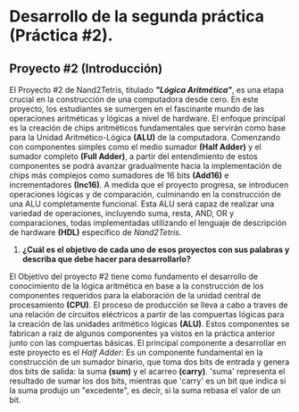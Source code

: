 # Desarrollo de la segunda práctica (Práctica #2).
## Proyecto #2 (Introducción)

El Proyecto #2 de Nand2Tetris, titulado ***"Lógica Aritmética"***, es una etapa crucial en la construcción de una computadora desde cero. En este proyecto, los estudiantes se sumergen en el fascinante mundo de las operaciones aritméticas y lógicas a nivel de hardware. El enfoque principal es la creación de chips aritméticos fundamentales que servirán como base para la Unidad Aritmético-Lógica **(ALU)** de la computadora. Comenzando con componentes simples como el medio sumador **(Half Adder)** y el sumador completo **(Full Adder)**, a partir del entendimiento de estos componentes se podrá avanzar gradualmente hacia la implementación de chips más complejos como sumadores de 16 bits **(Add16)** e incrementadores **(Inc16)**. A medida que el proyecto progresa, se introducen operaciones lógicas y de comparación, culminando en la construcción de una ALU completamente funcional. Esta ALU será capaz de realizar una variedad de operaciones, incluyendo suma, resta, AND, OR y comparaciones, todas implementadas utilizando el lenguaje de descripción de hardware **(HDL)** específico de *Nand2Tetris.*

1. **¿Cuál es el objetivo de cada uno de esos proyectos con sus palabras y describa que debe hacer para desarrollarlo?**

El Objetivo del proyecto #2 tiene como fundamento el desarrollo de conocimiento de la lógica aritmética en base a la construcción de los componentes requeridos para la elaboración de la unidad central de procesamiento **(CPU)**. El proceso de producción se lleva a cabo a traves de una relación de circuitos eléctricos a partir de las compuertas lógicas para la creación de las unidades aritmético lógicas **(ALU)**. Estos componentes se fabrican a raiz de algunos componentes ya vistos en la práctica anterior junto con las compuertas básicas. El principal componente a desarrollar en este proyecto es el *Half Adder*: Es un componente fundamental en la construcción de un sumador binario, que toma dos bits de entrada y genera dos bits de salida: la suma **(sum)** y el acarreo **(carry)**. 'suma' representa el resultado de sumar los dos bits, mientras que 'carry' es un bit que indica si la suma produjo un "excedente", es decir, si la suma rebasa el valor de un bit.
